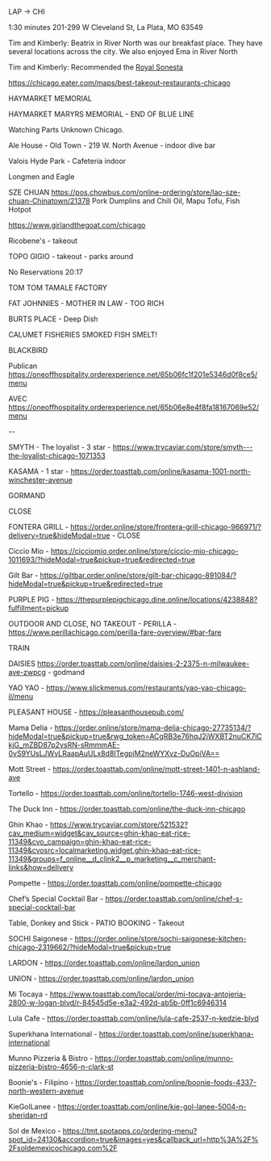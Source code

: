 LAP -> CHI

1:30 minutes
201-299 W Cleveland St, La Plata, MO 63549

Tim and Kimberly: Beatrix in River North was our breakfast place. They have several locations across the city. We also enjoyed Ema in River North 

Tim and Kimberly: Recommended the [Royal Sonesta](https://www.sonesta.com/royal-sonesta/il/chicago/royal-sonesta-chicago-downtown)

https://chicago.eater.com/maps/best-takeout-restaurants-chicago


HAYMARKET MEMORIAL

HAYMARKET MARYRS MEMORIAL - END OF BLUE LINE








Watching Parts Unknown Chicago.

Ale House - Old Town - 219 W. North Avenue - indoor dive bar

Valois Hyde Park - Cafeteria indoor 

Longmen and Eagle

SZE CHUAN https://pos.chowbus.com/online-ordering/store/lao-sze-chuan-Chinatown/21378 Pork Dumplins and Chili Oil, Mapu Tofu, Fish Hotpot

https://www.girlandthegoat.com/chicago

Ricobene's - takeout

TOPO GIGIO - takeout - parks around

No Reservations 20:17

TOM TOM TAMALE FACTORY

FAT JOHNNIES - MOTHER IN LAW - TOO RICH   

BURTS PLACE - Deep Dish

CALUMET FISHERIES  SMOKED FISH SMELT!

BLACKBIRD

Publican https://oneoffhospitality.orderexperience.net/65b06fc1f201e5346d0f8ce5/menu

AVEC https://oneoffhospitality.orderexperience.net/65b06e8e4f8fa18167069e52/menu


--

SMYTH - The loyalist - 3 star - https://www.trycaviar.com/store/smyth---the-loyalist-chicago-1071353

KASAMA - 1 star - https://order.toasttab.com/online/kasama-1001-north-winchester-avenue


GORMAND

CLOSE

FONTERA GRILL - https://order.online/store/frontera-grill-chicago-966971/?delivery=true&hideModal=true - CLOSE

Ciccio Mio - https://cicciomio.order.online/store/ciccio-mio-chicago-1011693/?hideModal=true&pickup=true&redirected=true

Gilt Bar - https://giltbar.order.online/store/gilt-bar-chicago-891084/?hideModal=true&pickup=true&redirected=true 

PURPLE PIG - https://thepurplepigchicago.dine.online/locations/4238848?fulfillment=pickup


OUTDOOR AND CLOSE, NO TAKEOUT - PERILLA - https://www.perillachicago.com/perilla-fare-overview/#bar-fare

TRAIN

DAISIES https://order.toasttab.com/online/daisies-2-2375-n-milwaukee-ave-zwpcg - godmand

YAO YAO - https://www.slickmenus.com/restaurants/yao-yao-chicago-il/menu

PLEASANT HOUSE - https://pleasanthousepub.com/

Mama Delia -  https://order.online/store/mama-delia-chicago-27735134/?hideModal=true&pickup=true&rwg_token=ACgRB3e76hqJ2jWXBT2nuCK7lCkjG_mZBD87p2ysRN-sRmmmAE-0vS9YUsLJWvLRaapAuULx8d8ITegpjM2neWYXvz-DuOpiVA==

Mott Street - https://order.toasttab.com/online/mott-street-1401-n-ashland-ave

Tortello - https://order.toasttab.com/online/tortello-1746-west-division

The Duck Inn - https://order.toasttab.com/online/the-duck-inn-chicago

Ghin Khao - https://www.trycaviar.com/store/521532?cav_medium=widget&cav_source=ghin-khao-eat-rice-11349&cvo_campaign=ghin-khao-eat-rice-11349&cvosrc=localmarketing.widget.ghin-khao-eat-rice-11349&groups=f_online__d_clink2__p_marketing__c_merchant-links&how=delivery

Pompette - https://order.toasttab.com/online/pompette-chicago

Chef’s Special Cocktail Bar - https://order.toasttab.com/online/chef-s-special-cocktail-bar

Table, Donkey and Stick - PATIO BOOKING - Takeout

SOCHI Saigonese - https://order.online/store/sochi-saigonese-kitchen-chicago-2319662/?hideModal=true&pickup=true

LARDON - https://order.toasttab.com/online/lardon_union

UNION - https://order.toasttab.com/online/lardon_union

Mi Tocaya - https://www.toasttab.com/local/order/mi-tocaya-antojeria-2800-w-logan-blvd/r-84545d5e-e3a2-492d-ab5b-0ff1c6946314

Lula Cafe - https://order.toasttab.com/online/lula-cafe-2537-n-kedzie-blvd

Superkhana International - https://order.toasttab.com/online/superkhana-international

Munno Pizzeria & Bistro - https://order.toasttab.com/online/munno-pizzeria-bistro-4656-n-clark-st

Boonie's - Filipino - https://order.toasttab.com/online/boonie-foods-4337-north-western-avenue

KieGolLanee - https://order.toasttab.com/online/kie-gol-lanee-5004-n-sheridan-rd

Sol de Mexico - https://tmt.spotapps.co/ordering-menu?spot_id=24130&accordion=true&images=yes&callback_url=http%3A%2F%2Fsoldemexicochicago.com%2F
